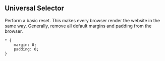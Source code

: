 ## Universal Selector

Perform a basic reset.  This makes every browser render the website in the same way.  Generally, remove all default margins and padding from the browser.

```
* {
    margin: 0;
    padding: 0;
}
```
